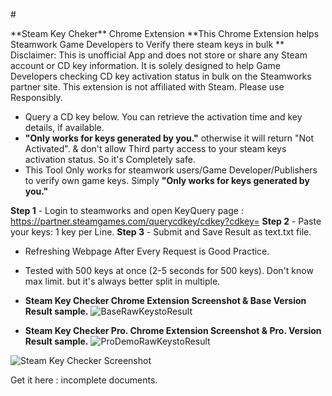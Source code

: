 #<head>
<meta name="google-site-verification" content="cgU8DvtdK8YQHw6IolWviX8ROayn0FMglhXKSl3T-hc" />
</head>
 **Steam Key Cheker** Chrome Extension
**This Chrome Extension helps Steamwork Game Developers to Verify there steam keys in bulk
**
Disclaimer: This is unofficial App and does not store or share any Steam account or CD key information. It is solely designed to help Game Developers checking CD key activation status in bulk on the Steamworks partner site. This extension is not affiliated with Steam. Please use Responsibly.

- Query a CD key below. You can retrieve the activation time and key details, if available.
- **"Only works for keys generated by you."** otherwise it will return "Not Activated". & don't allow Third party access to your steam keys activation status. So it's Completely safe.
- This Tool Only works for steamwork users/Game Developer/Publishers to verify own game keys. Simply **"Only works for keys generated by you."**

**Step 1** - Login to steamworks and open KeyQuery page : https://partner.steamgames.com/querycdkey/cdkey?cdkey=
**Step 2** - Paste your keys: 1 key per Line.
**Step 3** - Submit and Save Result as text.txt file.

- Refreshing Webpage After Every Request is Good Practice.
- Tested with 500 keys at once (2-5 seconds for 500 keys).
Don't know max limit. but it's always better split in multiple.

- **Steam Key Checker Chrome Extension Screenshot & Base Version Result sample.**
![BaseRawKeystoResult](https://github.com/animotionhelp/Steam-Key-Cheker/assets/159046719/be185832-486b-43e3-bce6-ae15ffd98964)

- **Steam Key Checker Pro. Chrome Extension Screenshot & Pro. Version Result sample.**
![ProDemoRawKeystoResult](https://github.com/animotionhelp/Steam-Key-Cheker/assets/159046719/f69d99c8-3bef-4743-bb46-5eee33d0d690)

![Steam Key Checker Screenshot](https://github.com/animotionhelp/Steam-Key-Cheker/assets/159046719/d00c959c-bdf6-42e0-9308-6e949f4556a6)

Get it here :
incomplete documents.




